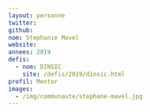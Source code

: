 ```yaml
---
layout: personne
twitter: 
github: 
nom: Stephanie Mavel
website:
annees: 2019
defis: 
  - nom: DINSIC
    site: /defis/2019/dinsic.html
profil: Mentor
images: 
  - /img/communaute/stephane-mavel.jpg
---
```

